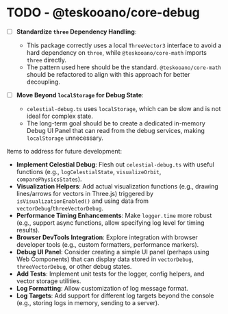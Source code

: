 # TODO - @teskooano/core-debug

- [ ] **Standardize `three` Dependency Handling**:

  - This package correctly uses a local `ThreeVector3` interface to avoid a hard dependency on `three`, while `@teskooano/core-math` imports `three` directly.
  - The pattern used here should be the standard. `@teskooano/core-math` should be refactored to align with this approach for better decoupling.

- [ ] **Move Beyond `localStorage` for Debug State**:
  - `celestial-debug.ts` uses `localStorage`, which can be slow and is not ideal for complex state.
  - The long-term goal should be to create a dedicated in-memory Debug UI Panel that can read from the debug services, making `localStorage` unnecessary.

Items to address for future development:

- **Implement Celestial Debug**: Flesh out `celestial-debug.ts` with useful functions (e.g., `logCelestialState`, `visualizeOrbit`, `comparePhysicsStates`).
- **Visualization Helpers**: Add actual visualization functions (e.g., drawing lines/arrows for vectors in Three.js) triggered by `isVisualizationEnabled()` and using data from `vectorDebug`/`threeVectorDebug`.
- **Performance Timing Enhancements**: Make `logger.time` more robust (e.g., support async functions, allow specifying log level for timing results).
- **Browser DevTools Integration**: Explore integration with browser developer tools (e.g., custom formatters, performance markers).
- **Debug UI Panel**: Consider creating a simple UI panel (perhaps using Web Components) that can display data stored in `vectorDebug`, `threeVectorDebug`, or other debug states.
- **Add Tests**: Implement unit tests for the logger, config helpers, and vector storage utilities.
- **Log Formatting**: Allow customization of log message format.
- **Log Targets**: Add support for different log targets beyond the console (e.g., storing logs in memory, sending to a server).
